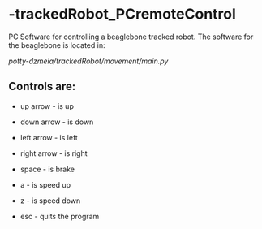 # -trackedRobot_PCremoteControl
PC Software for controlling a beaglebone tracked robot. The software for the beaglebone is located in: 

 *potty-dzmeia/trackedRobot/movement/main.py*

Controls are:
-------------
- up arrow - is up 
- down arrow - is down 
- left arrow - is left 
- right arrow - is right 
- space - is brake 
- a - is speed up 
- z - is speed down 

- esc - quits the program
